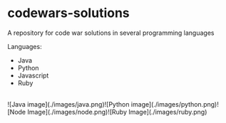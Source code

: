 # codewars-solutions
A repository for code war solutions in several programming languages

Languages:
* Java
* Python
* Javascript
* Ruby
<br>
![Java image](./images/java.png)![Python image](./images/python.png)![Node Image](./images/node.png)![Ruby Image](./images/ruby.png)